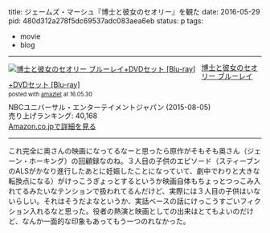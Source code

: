 title: ジェームズ・マーシュ『博士と彼女のセオリー』を観た
date: 2016-05-29
pid: 480d312a278f5dc69537adc083aea6eb
status: p
tags:
- movie
- blog
---

<div class="amazlet-box" style="margin-bottom:0px;"><div class="amazlet-image" style="float:left;margin:0px 12px 1px 0px;"><a href="http://www.amazon.co.jp/exec/obidos/ASIN/B00XMZGX4W/dotimpact-22/ref=nosim/" name="amazletlink" target="_blank"><img src="http://ecx.images-amazon.com/images/I/51KyB7lW2oL._SL160_.jpg" alt="博士と彼女のセオリー ブルーレイ+DVDセット [Blu-ray]" style="border: none;" /></a></div><div class="amazlet-info" style="line-height:120%; margin-bottom: 10px"><div class="amazlet-name" style="margin-bottom:10px;line-height:120%"><a href="http://www.amazon.co.jp/exec/obidos/ASIN/B00XMZGX4W/dotimpact-22/ref=nosim/" name="amazletlink" target="_blank">博士と彼女のセオリー ブルーレイ+DVDセット [Blu-ray]</a><div class="amazlet-powered-date" style="font-size:80%;margin-top:5px;line-height:120%">posted with <a href="http://www.amazlet.com/" title="amazlet" target="_blank">amazlet</a> at 16.05.30</div></div><div class="amazlet-detail">NBCユニバーサル・エンターテイメントジャパン (2015-08-05)<br />売り上げランキング: 40,168<br /></div><div class="amazlet-sub-info" style="float: left;"><div class="amazlet-link" style="margin-top: 5px"><a href="http://www.amazon.co.jp/exec/obidos/ASIN/B00XMZGX4W/dotimpact-22/ref=nosim/" name="amazletlink" target="_blank">Amazon.co.jpで詳細を見る</a></div></div></div><div class="amazlet-footer" style="clear: left"></div></div>

---- 

これ完全に奥さんの映画になってるなーと思ったら原作がそもそも奥さん（ジェーン・ホーキング）の回顧録なのね。３人目の子供のエピソード（スティーブンのALSがかなり進行したあとに妊娠したことになっていて、劇中でわりと大きな転換点になる）がけっこうぎょっとするというか映画自体もちょっとつっこみ入れてるみたいなテンションで扱われてるんだけど、実際には３人目の子供はいないらしい。それはそうだよなというか、実話ベースの話にけっこうすごいフィクション入れるなと思った。役者の熱演と映画としての出来はとてもよいのだけど、なんか一面的な印象もあってもう一つのれなかった。